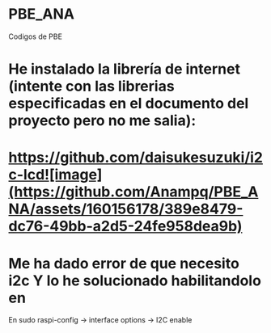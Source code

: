 # PBE_ANA
Codigos de PBE
# He instalado la librería de internet (intente con las librerias especificadas en el documento del proyecto pero no me salia):

# https://github.com/daisukesuzuki/i2c-lcd![image](https://github.com/Anampq/PBE_ANA/assets/160156178/389e8479-dc76-49bb-a2d5-24fe958dea9b)


# Me ha dado error de que necesito i2c Y lo he solucionado habilitandolo en 
  En sudo raspi-config 
  -> interface options -> I2C enable

  


